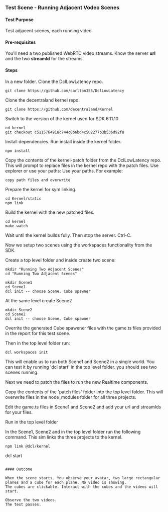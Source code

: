 ### Test Scene - Running Adjacent Vodeo Scenes

#### Test Purpose

Test adjacent scenes, each running video.

#### Pre-requisites

You'll need a two published WebRTC video streams. Know the server **url** and the two **streamId** for the streams. 

#### Steps

In a new folder. Clone the DclLowLatency repo.

```
git clone https://github.com/carlton355/DclLowLatency
```

Clone the decentraland kernel repo.

```
git clone https://github.com/decentraland/Kernel
```

Switch to the version of the kernel used for SDK 6.11.10

```
cd kernel
git checkout c5115764918c744c8b6bd4c502277b3b536d92f8
```

Install dependencies. Run install inside the kernel folder.

```
npm install
```

Copy the contents of the kernel-patch folder from the DclLowLatency repo. This will prompt to replace files in the kernel repo with the patch files.
Use explorer or use your paths: Use your paths. For example: 

```
copy path files and overwrite
```

Prepare the kernel for sym linking.

```
cd Kernel/static
npm link
```

Build the kernel with the new patched files.
```
cd kernel
make watch
```
Wait until the kernel builds fully.
Then stop the server. Ctrl-C.

Now we setup two scenes using the workspaces functionality from the SDK.

Create a top level folder and inside create two scene:

```
mkdir "Running Two Adjacent Scenes"
cd "Running Two Adjacent Scenes"

mkdir Scene1
cd Scene1
dcl init -- choose Scene, Cube spawner
```

At the same level create Scene2

```
mkdir Scene2
cd Scene2
dcl init -- choose Scene, Cube spawner
```

Overrite the generated Cube spawener files with the game.ts files provided in the report for this test scene.

Then in the top level folder run:

```
dcl workspaces init
```

This will enable us to run both Scene1 and Scene2 in a single world. You can test it by running 'dcl start' in the top level folder. you should see two scenes running.

Next we need to patch the files to run the new Realtime components.

Copy the contents of the 'patch files' folder into the top level folder. This will overwrite files in the node_modules folder for all three projects.

Edit the game.ts files in Scene1 and Scene2 and add your url and streamIds for your files.

Run in the top level folder

In the Scene1, Scene2 and in the top level folder run the following command. This sim links the three projects to the kernel.

```
npm link @dcl/kernel

```
dcl start
```

#### Outcome

When the scene starts. You observe your avatar, two large rectangular planes and a cube for each plane. No video is showing.
The cubes are clickable. Interact with the cubes and the videos will start.

Observe the two videos.
The test passes.
